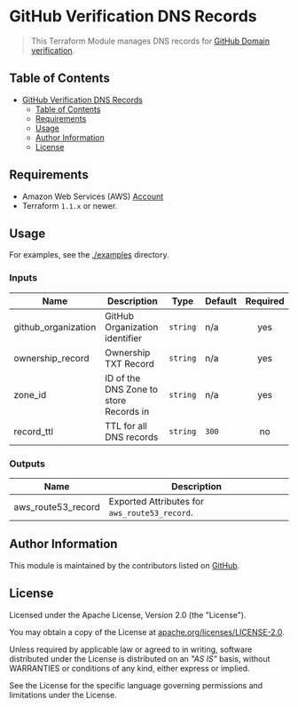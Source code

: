 # GitHub Verification DNS Records

> This Terraform Module manages DNS records for [GitHub Domain verification](https://help.github.com/en/articles/verifying-your-organizations-domain).

## Table of Contents

- [GitHub Verification DNS Records](#github-verification-dns-records)
  - [Table of Contents](#table-of-contents)
  - [Requirements](#requirements)
  - [Usage](#usage)
  - [Author Information](#author-information)
  - [License](#license)

## Requirements

* Amazon Web Services (AWS) [Account](https://aws.amazon.com/account/)
* Terraform `1.1.x` or newer.

## Usage

For examples, see the [./examples](https://github.com/ksatirli/terraform-aws-route53-workmail-records/tree/main/examples) directory.

<!-- BEGIN_TF_DOCS -->
### Inputs

| Name | Description | Type | Default | Required |
|------|-------------|------|---------|:--------:|
| github_organization | GitHub Organization identifier | `string` | n/a | yes |
| ownership_record | Ownership TXT Record | `string` | n/a | yes |
| zone_id | ID of the DNS Zone to store Records in | `string` | n/a | yes |
| record_ttl | TTL for all DNS records | `string` | `300` | no |

### Outputs

| Name | Description |
|------|-------------|
| aws_route53_record | Exported Attributes for `aws_route53_record`. |
<!-- END_TF_DOCS -->

## Author Information

This module is maintained by the contributors listed on [GitHub](https://github.com/ksatirli/terraform-aws-route53-github-verification/graphs/contributors).

## License

Licensed under the Apache License, Version 2.0 (the "License").

You may obtain a copy of the License at [apache.org/licenses/LICENSE-2.0](http://www.apache.org/licenses/LICENSE-2.0).

Unless required by applicable law or agreed to in writing, software distributed under the License is distributed on an _"AS IS"_ basis, without WARRANTIES or conditions of any kind, either express or implied.

See the License for the specific language governing permissions and limitations under the License.
